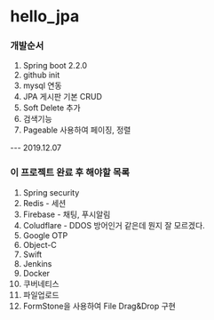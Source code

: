 # hello_jpa


### 개발순서
1. Spring boot 2.2.0
2. github init
3. mysql 연동
4. JPA 게시판 기본 CRUD
5. Soft Delete 추가
6. 검색기능
7. Pageable 사용하여 페이징, 정렬

--- 2019.12.07

### 이 프로젝트 완료 후 해야할 목록

1. Spring security
2. Redis - 세션
3. Firebase - 채팅, 푸시알림
4. Coludflare - DDOS 방어인거 같은데 뭔지 잘 모르겠다.
5. Google OTP
6. Object-C
7. Swift
8. Jenkins
9. Docker
10. 쿠버네티스
11. 파일업로드
12. FormStone을 사용하여 File Drag&Drop 구현
